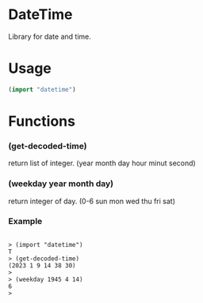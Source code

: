 # DateTime

Library for date and time.

# Usage 

```lisp
(import "datetime")
```

# Functions

### (get-decoded-time)
return list of integer. (year month day hour minut second)

### (weekday year month day)
return integer of day. (0-6  sun mon wed thu fri sat)

### Example

```

> (import "datetime")
T
> (get-decoded-time)
(2023 1 9 14 38 30)
> 
> (weekday 1945 4 14)
6
> 

```
